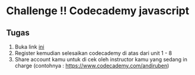 # Challenge !! Codecademy javascript

## Tugas
1. Buka link [ini](https://www.codecademy.com/learn/javascript)
2. Register kemudian selesaikan codecademy di atas dari unit 1 - 8
3. Share account kamu untuk di cek oleh instructor kamu yang sedang in charge (contohnya : https://www.codecademy.com/andiruben)
